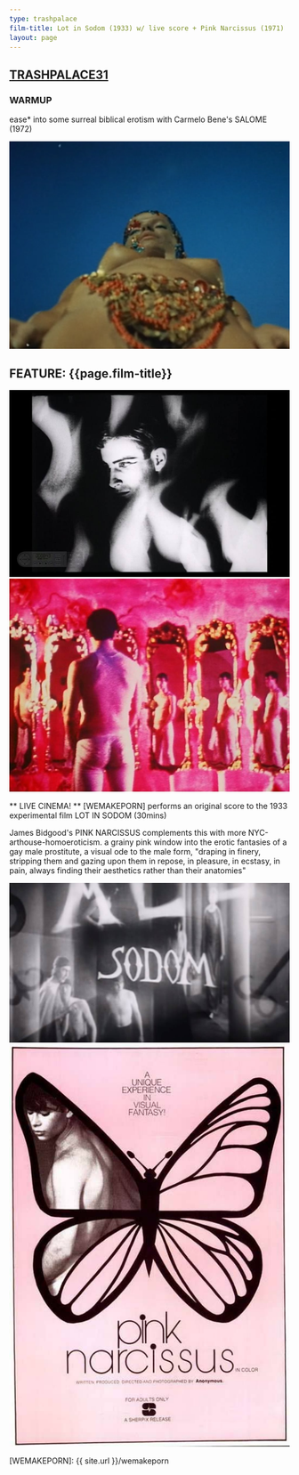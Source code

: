 ```yaml
---
type: trashpalace
film-title: Lot in Sodom (1933) w/ live score + Pink Narcissus (1971)
layout: page
---
```


## [TRASHPALACE31]({{page.url}})

### WARMUP
 ease* into some surreal biblical erotism with Carmelo Bene's SALOME (1972)

![warmupfilm](/images/trashpalace/TP31-warmup0.png)

## FEATURE: {{page.film-title}}

![poster](/images/trashpalace/TP31-2.jpg)
![poster](/images/trashpalace/TP31-3.jpg)


** LIVE CINEMA! **
[WEMAKEPORN] performs an original score to the 1933 experimental film LOT IN SODOM (30mins)

James Bidgood's PINK NARCISSUS complements this with more NYC-arthouse-homoeroticism. a grainy pink window into the erotic fantasies of a gay male prostitute, a visual ode to the male form, "draping in finery, stripping them and gazing upon them in repose, in pleasure, in ecstasy, in pain, always finding their aesthetics rather than their anatomies"

![poster](/images/trashpalace/TP31-0.jpg)
![poster](/images/trashpalace/TP31-1.jpg)

[WEMAKEPORN]: {{ site.url }}/wemakeporn





